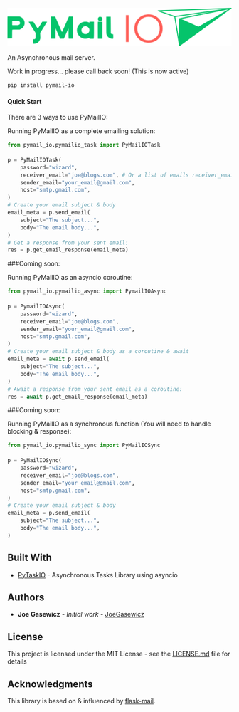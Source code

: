 ![PyMailIO](assets/pymail_io.png)

 An Asynchronous mail server.



Work in progress... please call back soon! (This is now active)

```bash
pip install pymail-io
```

#### Quick Start



There are 3 ways to use PyMailIO:


Running PyMailIO as a complete emailing solution:

```python
from pymail_io.pymailio_task import PyMailIOTask

p = PyMailIOTask(
    password="wizard",
    receiver_email="joe@blogs.com", # Or a list of emails receiver_email=["joe@blogs.com", ...],
    sender_email="your_email@gmail.com",
    host="smtp.gmail.com",
)
# Create your email subject & body
email_meta = p.send_email(
    subject="The subject...",
    body="The email body...",
)
# Get a response from your sent email:
res = p.get_email_response(email_meta)
```

###Coming soon:

Running PyMailIO as an asyncio coroutine:

```python
from pymail_io.pymailio_async import PymailIOAsync

p = PymailIOAsync(
    password="wizard",
    receiver_email="joe@blogs.com",
    sender_email="your_email@gmail.com",
    host="smtp.gmail.com",
)
# Create your email subject & body as a coroutine & await
email_meta = await p.send_email(
    subject="The subject...",
    body="The email body...",
)
# Await a response from your sent email as a coroutine:
res = await p.get_email_response(email_meta)
```
###Coming soon:

Running PyMailIO as a synchronous function (You will need to handle blocking & response):

```python
from pymail_io.pymailio_sync import PyMailIOSync

p = PyMailIOSync(
    password="wizard",
    receiver_email="joe@blogs.com",
    sender_email="your_email@gmail.com",
    host="smtp.gmail.com",
)
# Create your email subject & body
email_meta = p.send_email(
    subject="The subject...",
    body="The email body...",
)
```


## Built With

* [PyTaskIO](https://github.com/joegasewicz/pytask_io) - Asynchronous Tasks Library using asyncio


## Authors

* **Joe Gasewicz** - *Initial work* - [JoeGasewicz](https://github.com/joegasewicz/)

## License

This project is licensed under the MIT License - see the [LICENSE.md](LICENSE.md) file for details

## Acknowledgments

This library is based on & influenced by [flask-mail](https://github.com/mattupstate/flask-mail).